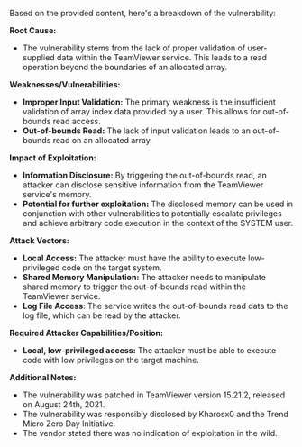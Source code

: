 Based on the provided content, here's a breakdown of the vulnerability:

**Root Cause:**

*   The vulnerability stems from the lack of proper validation of user-supplied data within the TeamViewer service. This leads to a read operation beyond the boundaries of an allocated array.

**Weaknesses/Vulnerabilities:**

*   **Improper Input Validation:** The primary weakness is the insufficient validation of array index data provided by a user. This allows for out-of-bounds read access.
*   **Out-of-bounds Read:** The lack of input validation leads to an out-of-bounds read on an allocated array.

**Impact of Exploitation:**

*   **Information Disclosure:** By triggering the out-of-bounds read, an attacker can disclose sensitive information from the TeamViewer service's memory.
*   **Potential for further exploitation:** The disclosed memory can be used in conjunction with other vulnerabilities to potentially escalate privileges and achieve arbitrary code execution in the context of the SYSTEM user.

**Attack Vectors:**

*   **Local Access:** The attacker must have the ability to execute low-privileged code on the target system.
*   **Shared Memory Manipulation:** The attacker needs to manipulate shared memory to trigger the out-of-bounds read within the TeamViewer service.
*   **Log File Access**:  The service writes the out-of-bounds read data to the log file, which can be read by the attacker.

**Required Attacker Capabilities/Position:**

*   **Local, low-privileged access:** The attacker must be able to execute code with low privileges on the target machine.

**Additional Notes:**

*   The vulnerability was patched in TeamViewer version 15.21.2, released on August 24th, 2021.
*   The vulnerability was responsibly disclosed by Kharosx0 and the Trend Micro Zero Day Initiative.
*   The vendor stated there was no indication of exploitation in the wild.
